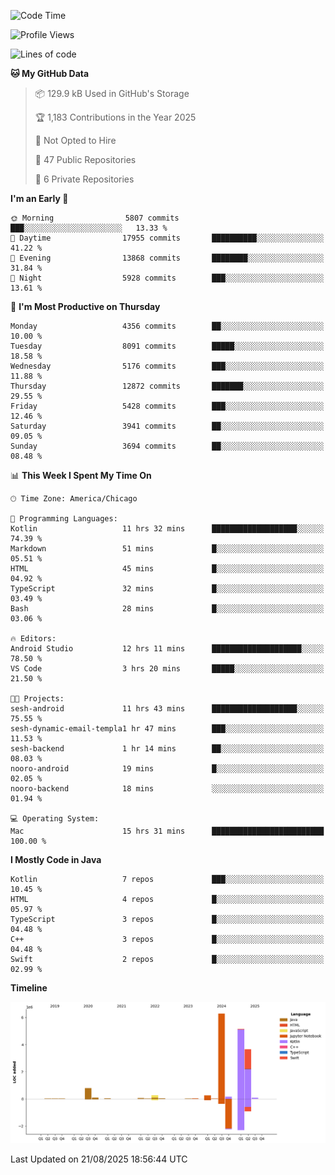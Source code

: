 <!--START_SECTION:waka-->
![Code Time](http://img.shields.io/badge/Code%20Time-1%2C433%20hrs%2053%20mins-blue)

![Profile Views](http://img.shields.io/badge/Profile%20Views-1-blue)

![Lines of code](https://img.shields.io/badge/From%20Hello%20World%20I%27ve%20Written-16.9%20million%20lines%20of%20code-blue)

**🐱 My GitHub Data** 

> 📦 129.9 kB Used in GitHub's Storage 
 > 
> 🏆 1,183 Contributions in the Year 2025
 > 
> 🚫 Not Opted to Hire
 > 
> 📜 47 Public Repositories 
 > 
> 🔑 6 Private Repositories 
 > 
**I'm an Early 🐤** 

```text
🌞 Morning                5807 commits        ███░░░░░░░░░░░░░░░░░░░░░░   13.33 % 
🌆 Daytime                17955 commits       ██████████░░░░░░░░░░░░░░░   41.22 % 
🌃 Evening                13868 commits       ████████░░░░░░░░░░░░░░░░░   31.84 % 
🌙 Night                  5928 commits        ███░░░░░░░░░░░░░░░░░░░░░░   13.61 % 
```
📅 **I'm Most Productive on Thursday** 

```text
Monday                   4356 commits        ██░░░░░░░░░░░░░░░░░░░░░░░   10.00 % 
Tuesday                  8091 commits        █████░░░░░░░░░░░░░░░░░░░░   18.58 % 
Wednesday                5176 commits        ███░░░░░░░░░░░░░░░░░░░░░░   11.88 % 
Thursday                 12872 commits       ███████░░░░░░░░░░░░░░░░░░   29.55 % 
Friday                   5428 commits        ███░░░░░░░░░░░░░░░░░░░░░░   12.46 % 
Saturday                 3941 commits        ██░░░░░░░░░░░░░░░░░░░░░░░   09.05 % 
Sunday                   3694 commits        ██░░░░░░░░░░░░░░░░░░░░░░░   08.48 % 
```


📊 **This Week I Spent My Time On** 

```text
🕑︎ Time Zone: America/Chicago

💬 Programming Languages: 
Kotlin                   11 hrs 32 mins      ███████████████████░░░░░░   74.39 % 
Markdown                 51 mins             █░░░░░░░░░░░░░░░░░░░░░░░░   05.51 % 
HTML                     45 mins             █░░░░░░░░░░░░░░░░░░░░░░░░   04.92 % 
TypeScript               32 mins             █░░░░░░░░░░░░░░░░░░░░░░░░   03.49 % 
Bash                     28 mins             █░░░░░░░░░░░░░░░░░░░░░░░░   03.06 % 

🔥 Editors: 
Android Studio           12 hrs 11 mins      ████████████████████░░░░░   78.50 % 
VS Code                  3 hrs 20 mins       █████░░░░░░░░░░░░░░░░░░░░   21.50 % 

🐱‍💻 Projects: 
sesh-android             11 hrs 43 mins      ███████████████████░░░░░░   75.55 % 
sesh-dynamic-email-templa1 hr 47 mins        ███░░░░░░░░░░░░░░░░░░░░░░   11.53 % 
sesh-backend             1 hr 14 mins        ██░░░░░░░░░░░░░░░░░░░░░░░   08.03 % 
nooro-android            19 mins             █░░░░░░░░░░░░░░░░░░░░░░░░   02.05 % 
nooro-backend            18 mins             ░░░░░░░░░░░░░░░░░░░░░░░░░   01.94 % 

💻 Operating System: 
Mac                      15 hrs 31 mins      █████████████████████████   100.00 % 
```

**I Mostly Code in Java** 

```text
Kotlin                   7 repos             ███░░░░░░░░░░░░░░░░░░░░░░   10.45 % 
HTML                     4 repos             █░░░░░░░░░░░░░░░░░░░░░░░░   05.97 % 
TypeScript               3 repos             █░░░░░░░░░░░░░░░░░░░░░░░░   04.48 % 
C++                      3 repos             █░░░░░░░░░░░░░░░░░░░░░░░░   04.48 % 
Swift                    2 repos             █░░░░░░░░░░░░░░░░░░░░░░░░   02.99 % 
```



**Timeline**

![Lines of Code chart](https://raw.githubusercontent.com/phanijsp/phanijsp/main/assets/bar_graph.png)


 Last Updated on 21/08/2025 18:56:44 UTC
<!--END_SECTION:waka-->
